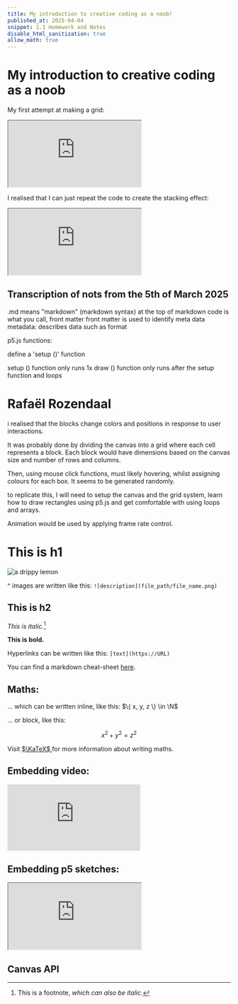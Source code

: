```yaml
---
title: My introduction to creative coding as a noob! 
published_at: 2025-04-04
snippet: 1.1 Homework and Notes
disable_html_sanitization: true
allow_math: true
---
```

# My introduction to creative coding as a noob 

My first attempt at making a grid:

<iframe id="static_squares" src="https://editor.p5js.org/vubblechi/full/Dy6k23zZT"></iframe>

<script type="module">

    const iframe  = document.getElementById (`static_squares`)
    iframe.width  = iframe.parentNode.scrollWidth
    iframe.height = iframe.width * 9 / 16 + 42

</script>

I realised that I can just repeat the code to create the stacking effect:

<iframe id="moving_squares" src="https://editor.p5js.org/vubblechi/full/gsVp-UMu8"></iframe>

<script type="module">

    const iframe  = document.getElementById (`static_squares`)
    iframe.width  = iframe.parentNode.scrollWidth
    iframe.height = iframe.width * 9 / 16 + 42

</script>

## Transcription of nots from the 5th of March 2025 

.md means "markdown" (markdown syntax)
at the top of markdown code is what you call, front matter 
front matter is used to identify meta data 
metadata: describes data such as format 

p5.js functions:

define a 'setup ()' function 

setup () function only runs 1x
draw () function only runs after the setup function and loops 

# Rafaël Rozendaal

i realised that the blocks change colors and positions in response to user interactions. 

It was probably done by dividing the canvas  into a grid where each cell represents a block. Each block would have dimensions based on the canvas size  and number of rows and columns.

Then, using mouse click functions, must likely hovering, whilst assigning colours for each box. It seems to be generated randomly. 

to replicate this, I will need to setup the canvas and the grid system, learn how to draw rectangles using p5.js and get comfortable with using loops and arrays. 

Animation would be used by applying frame rate control. 
# This is h1

![a drippy lemon](logo.svg)

^ images are written like this: `![description](file_path/file_name.png)`

## This is h2

*This is italic.*[^1]

[^1]: This is a footnote, *which can also be italic*.

**This is bold.**

Hyperlinks can be written like this: `[text](https://URL)`

You can find a markdown cheat-sheet [here](https://www.markdownguide.org/cheat-sheet/).

## Maths:

... which can be written inline, like this: $\{ x, y, z \} \in \N$

... or block, like this:

$$ x^2 + y^2 = z^2 $$

Visit [ $\KaTeX$ ](https://katex.org/docs/supported#fractions-and-binomials) for more information about writing maths.

## Embedding video:

<iframe id="coding_train_video" src="https://www.youtube.com/embed/rI_y2GAlQFM?si=RDgjkpunxk1mQzMI" title="YouTube video player" frameborder="0" allow="accelerometer; autoplay; clipboard-write; encrypted-media; gyroscope; picture-in-picture; web-share" referrerpolicy="strict-origin-when-cross-origin" allowfullscreen></iframe>

<script type="module">

    console.log (`hello world! 🚀`)

    const iframe  = document.getElementById (`coding_train_video`)
    iframe.width  = iframe.parentNode.scrollWidth
    iframe.height = iframe.width * 9 / 16

</script>

## Embedding p5 sketches:

<iframe id="falling_falling" src="https://editor.p5js.org/capogreco/full/Fkg05m7aA"></iframe>

<script type="module">

    const iframe  = document.getElementById (`falling_falling`)
    iframe.width  = iframe.parentNode.scrollWidth
    iframe.height = iframe.width * 9 / 16 + 42

</script>

## Canvas API

<canvas id="canvas_example"></canvas>

<script type="module">
    const cnv = document.getElementById (`canvas_example`)
    cnv.width = cnv.parentNode.scrollWidth
    cnv.height = cnv.width * 9 / 16

    const ctx = cnv.getContext (`2d`)
    const pos = {
        x: -100,
        y: cnv.height / 2 - 50
    }
    
    function draw_frame () {
        ctx.fillStyle = `turquoise`
        ctx.fillRect (0, 0, cnv.width, cnv.height)

        ctx.fillStyle = `hotpink`
        ctx.fillRect (pos.x, pos.y, 100, 100)

        pos.x += 2

        if (pos.x > cnv.width) {
            pos.x = -100
        }

        requestAnimationFrame (draw_frame)
    }

    draw_frame ()
</script>


